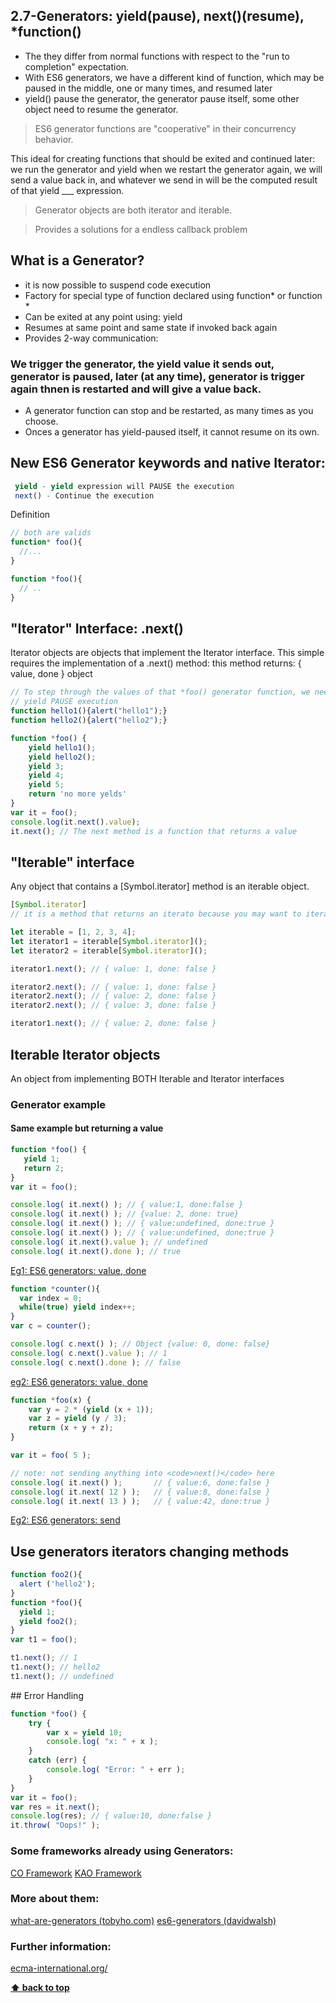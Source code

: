 ## 2.7-Generators: yield(pause), next()(resume), *function() 
- The they differ from normal functions with respect to the "run to completion" expectation.
- With ES6 generators, we have a different kind of function, which may be paused in the middle, one or many times, and resumed later
- yield() pause the generator, the generator pause itself, some other object need to resume the generator.

> ES6 generator functions are "cooperative" in their concurrency behavior. 

This  ideal for creating functions that should be exited and continued later: we run the generator and yield when we restart the generator again, we will send a value back in, and whatever we send in will be the computed result of that yield ___ expression.

> Generator objects are both iterator and iterable.

> Provides a solutions for a endless callback problem

## What is a Generator?
- it is now possible to suspend code execution
- Factory for special type of function declared using function* or function *
- Can be exited at any point using: yield
- Resumes at same point and same state if invoked back again
- Provides 2-way communication: 

### We trigger the generator, the yield value it sends out, generator is paused, later (at any time), generator is trigger again thnen is restarted and will give a value back.
- A generator function can stop and be restarted, as many times as you choose. 
- Onces a generator has yield-paused itself, it cannot resume on its own.

## New ES6 Generator keywords and native Iterator:
```javascript
 yield - yield expression will PAUSE the execution
 next() - Continue the execution
```

Definition
```javascript
// both are valids
function* foo(){
  //...
}

function *foo(){
  // ..
}
```

## "Iterator" Interface: .next()
Iterator objects are objects that implement the Iterator interface. This simple requires the implementation of a .next() method: 
this method returns: { value, done } object

```javascript
// To step through the values of that *foo() generator function, we need an iterator to be constructed
// yield PAUSE execution
function hello1(){alert("hello1");}
function hello2(){alert("hello2");}

function *foo() {
    yield hello1();
    yield hello2();
    yield 3;
    yield 4;
    yield 5;
    return 'no more yelds'
}
var it = foo();  
console.log(it.next().value);
it.next(); // The next method is a function that returns a value
```

## "Iterable" interface
Any object that contains a [Symbol.iterator] method is an iterable object.
```javascript
[Symbol.iterator] 
// it is a method that returns an iterato because you may want to iterate over the same data source multiple times, 
```
```javascript
let iterable = [1, 2, 3, 4];
let iterator1 = iterable[Symbol.iterator]();
let iterator2 = iterable[Symbol.iterator]();

iterator1.next(); // { value: 1, done: false }

iterator2.next(); // { value: 1, done: false }
iterator2.next(); // { value: 2, done: false }
iterator2.next(); // { value: 3, done: false }

iterator1.next(); // { value: 2, done: false }
```

##  Iterable Iterator objects
An object from implementing BOTH Iterable and Iterator interfaces


### Generator example
#### Same example but returning a value
```javascript
function *foo() {
   yield 1;
   return 2;
}
var it = foo();

console.log( it.next() ); // { value:1, done:false }
console.log( it.next() ); // {value: 2, done: true}
console.log( it.next() ); // { value:undefined, done:true }
console.log( it.next() ); // { value:undefined, done:true }
console.log( it.next().value ); // undefined
console.log( it.next().done ); // true
```
[Eg1: ES6 generators: value, done](http://www.es6fiddle.net/icgaoklw/)


```javascript
function *counter(){
  var index = 0;
  while(true) yield index++;
}
var c = counter();

console.log( c.next() ); // Object {value: 0, done: false}
console.log( c.next().value ); // 1
console.log( c.next().done ); // false
```
[eg2: ES6 generators: value, done](http://www.es6fiddle.net/icgaluf9/)

```javascript
function *foo(x) {
    var y = 2 * (yield (x + 1));
    var z = yield (y / 3);
    return (x + y + z);
}

var it = foo( 5 );

// note: not sending anything into <code>next()</code> here
console.log( it.next() );       // { value:6, done:false }
console.log( it.next( 12 ) );   // { value:8, done:false }
console.log( it.next( 13 ) );   // { value:42, done:true }
```
[Eg2: ES6 generators: send](http://www.es6fiddle.net/ic3t2ex1/)


## Use generators iterators changing methods
```javascript
function foo2(){ 
  alert ('hello2');
} 
function *foo(){ 
  yield 1;
  yield foo2();  
} 
var t1 = foo();

t1.next(); // 1
t1.next(); // hello2
t1.next(); // undefined
```

## Error Handling
```javascript
function *foo() {
    try {
        var x = yield 10;
        console.log( "x: " + x ); 
    }
    catch (err) {
        console.log( "Error: " + err );
    }
}
var it = foo();
var res = it.next(); 
console.log(res); // { value:10, done:false }
it.throw( "Oops!" );
```


### Some frameworks already using Generators:
[CO Framework](https://github.com/tj/co)
[KAO Framework](http://koajs.com/#)

### More about them: 
[what-are-generators (tobyho.com)](http://tobyho.com/2013/06/16/what-are-generators/)
[es6-generators (davidwalsh)](http://davidwalsh.name/es6-generators)

### Further information:
[ecma-international.org/](http://www.ecma-international.org/ecma-262/6.0/#sec-generator-abstract-operations)

**[⬆ back to top](#table-of-contents)**
